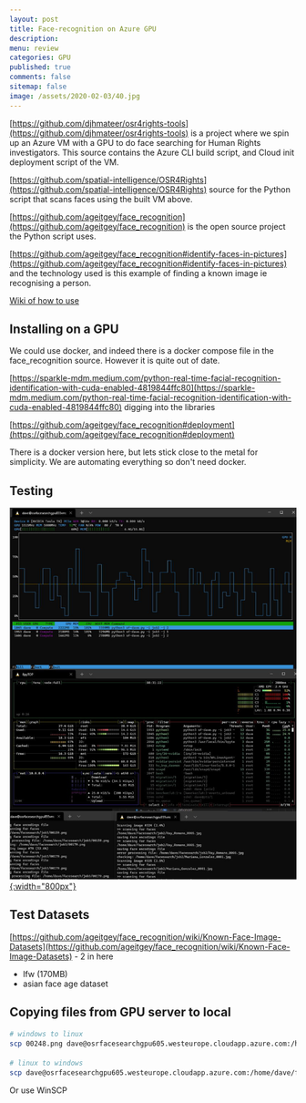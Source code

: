 ```yaml
---
layout: post
title: Face-recognition on Azure GPU 
description: 
menu: review
categories: GPU 
published: true 
comments: false     
sitemap: false
image: /assets/2020-02-03/40.jpg
---
```


<!-- [![Bitcoin logo](/assets/2021-02-19/bitcoin.svg "Bitcoin"){:width="500px"}](/assets/2021-02-19/bitcoin.svg) -->

[https://github.com/djhmateer/osr4rights-tools](https://github.com/djhmateer/osr4rights-tools) is a project where we spin up an Azure VM with a GPU to do face searching for Human Rights investigators. This source contains the Azure CLI build script, and Cloud init deployment script of the VM.

[https://github.com/spatial-intelligence/OSR4Rights](https://github.com/spatial-intelligence/OSR4Rights) source for the Python script that scans faces using the built VM above.

[https://github.com/ageitgey/face_recognition](https://github.com/ageitgey/face_recognition) is the open source project the Python script uses.

[https://github.com/ageitgey/face_recognition#identify-faces-in-pictures](https://github.com/ageitgey/face_recognition#identify-faces-in-pictures) and the technology used is this example of finding a known image ie recognising a person. 

[Wiki of how to use](https://github.com/ageitgey/face_recognition/wiki/Calculating-Accuracy-as-a-Percentage)


## Installing on a GPU

We could use docker, and indeed there is a docker compose file in the face_recognition source. However it is quite out of date.

[https://sparkle-mdm.medium.com/python-real-time-facial-recognition-identification-with-cuda-enabled-4819844ffc80](https://sparkle-mdm.medium.com/python-real-time-facial-recognition-identification-with-cuda-enabled-4819844ffc80) digging into the libraries



[https://github.com/ageitgey/face_recognition#deployment](https://github.com/ageitgey/face_recognition#deployment)

There is a docker version here, but lets stick close to the metal for simplicity. We are automating everything so don't need docker.

## Testing

[![Load](/assets/2021-06-11/load.jpg "load"){:width="800px"}](/assets/2021-06-11/load.jpg)

## Test Datasets

[https://github.com/ageitgey/face_recognition/wiki/Known-Face-Image-Datasets](https://github.com/ageitgey/face_recognition/wiki/Known-Face-Image-Datasets) - 2 in here

- lfw (170MB)
- asian face age dataset


## Copying files from GPU server to local

```bash
# windows to linux
scp 00248.png dave@osrfacesearchgpu605.westeurope.cloudapp.azure.com:/home/dave/facesearch/job3

# linux to windows
scp dave@osrfacesearchgpu605.westeurope.cloudapp.azure.com:/home/dave/facesearch/job3/. .
```

Or use WinSCP